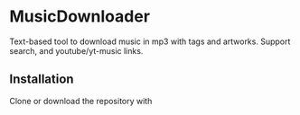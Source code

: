 # MusicDownloader
Text-based tool to download music in mp3 with tags and artworks. 
Support search, and youtube/yt-music links. 

## Installation

Clone or download the repository with

```

```

